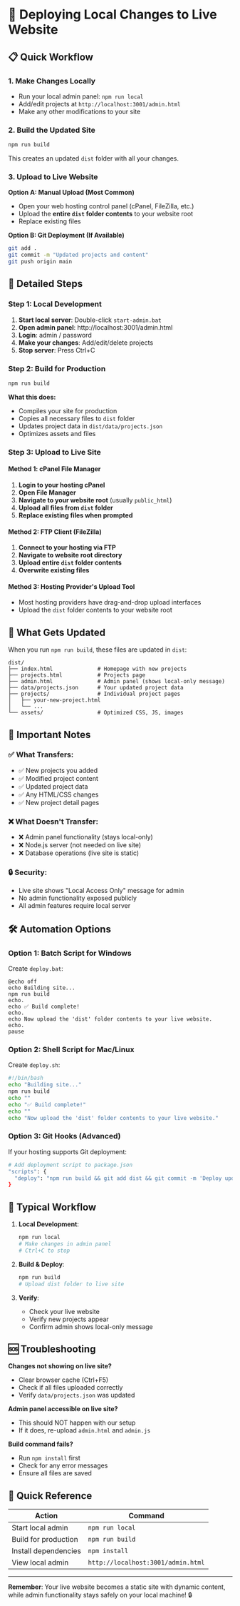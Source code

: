 # 🚀 Deploying Local Changes to Live Website

## 📋 Quick Workflow

### 1. Make Changes Locally
- Run your local admin panel: `npm run local`
- Add/edit projects at `http://localhost:3001/admin.html`
- Make any other modifications to your site

### 2. Build the Updated Site
```bash
npm run build
```
This creates an updated `dist` folder with all your changes.

### 3. Upload to Live Website
**Option A: Manual Upload (Most Common)**
- Open your web hosting control panel (cPanel, FileZilla, etc.)
- Upload the **entire `dist` folder contents** to your website root
- Replace existing files

**Option B: Git Deployment (If Available)**
```bash
git add .
git commit -m "Updated projects and content"
git push origin main
```

## 🔄 Detailed Steps

### Step 1: Local Development
1. **Start local server**: Double-click `start-admin.bat`
2. **Open admin panel**: http://localhost:3001/admin.html
3. **Login**: admin / password
4. **Make your changes**: Add/edit/delete projects
5. **Stop server**: Press Ctrl+C

### Step 2: Build for Production
```bash
npm run build
```

**What this does:**
- Compiles your site for production
- Copies all necessary files to `dist` folder
- Updates project data in `dist/data/projects.json`
- Optimizes assets and files

### Step 3: Upload to Live Site

#### Method 1: cPanel File Manager
1. **Login to your hosting cPanel**
2. **Open File Manager**
3. **Navigate to your website root** (usually `public_html`)
4. **Upload all files from `dist` folder**
5. **Replace existing files when prompted**

#### Method 2: FTP Client (FileZilla)
1. **Connect to your hosting via FTP**
2. **Navigate to website root directory**
3. **Upload entire `dist` folder contents**
4. **Overwrite existing files**

#### Method 3: Hosting Provider's Upload Tool
- Most hosting providers have drag-and-drop upload interfaces
- Upload the `dist` folder contents to your website root

## 📁 What Gets Updated

When you run `npm run build`, these files are updated in `dist`:

```
dist/
├── index.html              # Homepage with new projects
├── projects.html           # Projects page
├── admin.html              # Admin panel (shows local-only message)
├── data/projects.json      # Your updated project data
├── projects/               # Individual project pages
│   ├── your-new-project.html
│   └── ...
└── assets/                 # Optimized CSS, JS, images
```

## 🎯 Important Notes

### ✅ What Transfers:
- ✅ New projects you added
- ✅ Modified project content
- ✅ Updated project data
- ✅ Any HTML/CSS changes
- ✅ New project detail pages

### ❌ What Doesn't Transfer:
- ❌ Admin panel functionality (stays local-only)
- ❌ Node.js server (not needed on live site)
- ❌ Database operations (live site is static)

### 🔒 Security:
- Live site shows "Local Access Only" message for admin
- No admin functionality exposed publicly
- All admin features require local server

## 🛠️ Automation Options

### Option 1: Batch Script for Windows
Create `deploy.bat`:
```batch
@echo off
echo Building site...
npm run build
echo.
echo ✅ Build complete!
echo.
echo Now upload the 'dist' folder contents to your live website.
echo.
pause
```

### Option 2: Shell Script for Mac/Linux
Create `deploy.sh`:
```bash
#!/bin/bash
echo "Building site..."
npm run build
echo ""
echo "✅ Build complete!"
echo ""
echo "Now upload the 'dist' folder contents to your live website."
```

### Option 3: Git Hooks (Advanced)
If your hosting supports Git deployment:
```bash
# Add deployment script to package.json
"scripts": {
  "deploy": "npm run build && git add dist && git commit -m 'Deploy updates' && git push"
}
```

## 🔄 Typical Workflow

1. **Local Development**:
   ```bash
   npm run local
   # Make changes in admin panel
   # Ctrl+C to stop
   ```

2. **Build & Deploy**:
   ```bash
   npm run build
   # Upload dist folder to live site
   ```

3. **Verify**:
   - Check your live website
   - Verify new projects appear
   - Confirm admin shows local-only message

## 🆘 Troubleshooting

**Changes not showing on live site?**
- Clear browser cache (Ctrl+F5)
- Check if all files uploaded correctly
- Verify `data/projects.json` was updated

**Admin panel accessible on live site?**
- This should NOT happen with our setup
- If it does, re-upload `admin.html` and `admin.js`

**Build command fails?**
- Run `npm install` first
- Check for any error messages
- Ensure all files are saved

## 📱 Quick Reference

| Action | Command |
|--------|---------|
| Start local admin | `npm run local` |
| Build for production | `npm run build` |
| Install dependencies | `npm install` |
| View local admin | `http://localhost:3001/admin.html` |

---

**Remember**: Your live website becomes a static site with dynamic content, while admin functionality stays safely on your local machine! 🔒